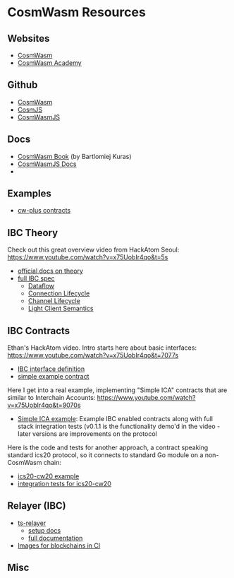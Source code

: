# CosmWasm Resources

## Websites
- [CosmWasm](https://cosmwasm.com/)
- [CosmWasm Academy](https://academy.cosmwasm.com/)

## Github
- [CosmWasm](https://github.com/CosmWasm/cosmwasm)
- [CosmJS](https://github.com/cosmos/cosmjs)
- [CosmWasmJS](https://github.com/CosmWasm/CosmWasmJS)

## Docs
- [CosmWasm Book](https://book.cosmwasm.com/) (by Bartlomiej Kuras)
- [CosmWasmJS Docs](https://cosmwasm.github.io/CosmWasmJS/)
- 

## Examples
- [cw-plus contracts](https://github.com/CosmWasm/cw-plus)

## IBC Theory

Check out this great overview video from HackAtom Seoul: https://www.youtube.com/watch?v=x75UobIr4qo&t=5s

- [official docs on theory](https://ibcprotocol.org)
- [full IBC spec](https://github.com/cosmos/ibc)
  - [Dataflow](https://github.com/cosmos/ibc/blob/main/spec/core/ics-004-channel-and-packet-semantics/README.md#dataflow-visualisation)
  - [Connection Lifecycle](https://github.com/cosmos/ibc/blob/main/spec/core/ics-003-connection-semantics/README.md#sub-protocols)
  - [Channel Lifecycle](https://github.com/cosmos/ibc/blob/main/spec/core/ics-004-channel-and-packet-semantics/README.md#channel-lifecycle-management)
  - [Light Client Semantics](https://github.com/cosmos/ibc/blob/main/spec/core/ics-002-client-semantics/README.md)

## IBC Contracts

Ethan's HackAtom video. Intro starts here about basic interfaces: https://www.youtube.com/watch?v=x75UobIr4qo&t=7077s

  - [IBC interface definition](https://github.com/CosmWasm/cosmwasm/blob/main/IBC.md)
  - [simple example contract](https://github.com/ezekiiel/cw-ibc-example)

Here I get into a real example, implementing "Simple ICA" contracts that are similar to Interchain Accounts: https://www.youtube.com/watch?v=x75UobIr4qo&t=9070s

  - [Simple ICA example](https://github.com/confio/cw-ibc-demo/tree/v0.1.1): Example IBC enabled contracts along with full stack integration tests (v0.1.1 is the functionality demo'd in the video - later versions are improvements on the protocol

Here is the code and tests for another approach, a contract speaking standard ics20 protocol, so it connects to standard Go module on
a non-CosmWasm chain:

  - [ics20-cw20 example](https://github.com/CosmWasm/cw-plus/tree/main/contracts/cw20-ics20)
  - [integration tests for ics20-cw20](https://github.com/confio/ibc-tests-ics20)


## Relayer (IBC)
- [ts-relayer](https://github.com/confio/ts-relayer)
  - [setup docs](https://github.com/confio/ts-relayer/blob/main/spec/ibc-setup.md)
  - [full documentation](https://github.com/confio/ts-relayer/blob/main/spec/index.md)
- [Images for blockchains in CI](https://github.com/confio/relayer-ci-images)

## Misc
